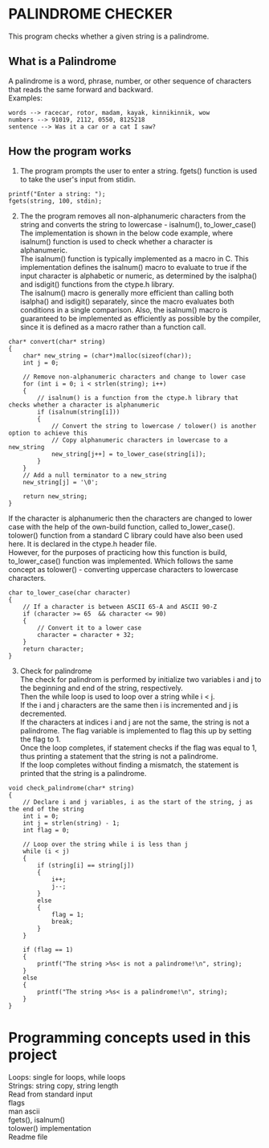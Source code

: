 # PALINDROME CHECKER

This program checks whether a given string is a palindrome.

## What is a Palindrome

A palindrome is a word, phrase, number, or other sequence of characters that reads the same forward and backward.\
Examples:

```
words --> racecar, rotor, madam, kayak, kinnikinnik, wow
numbers --> 91019, 2112, 0550, 8125218
sentence --> Was it a car or a cat I saw?
```

## How the program works

1. The program prompts the user to enter a string.
   fgets() function is used to take the user's input from stidin.

```
printf("Enter a string: ");
fgets(string, 100, stdin);
```

2. The the program removes all non-alphanumeric characters from the string and converts the string to lowercase - isalnum(), to_lower_case()\
   The implementation is shown in the below code example, where isalnum() function is used to check whether a character is alphanumeric.\
   The isalnum() function is typically implemented as a macro in C. This implementation defines the isalnum() macro to evaluate to true if the input character is alphabetic or numeric, as determined by the isalpha() and isdigit() functions from the ctype.h library.\
   The isalnum() macro is generally more efficient than calling both isalpha() and isdigit() separately, since the macro evaluates both conditions in a single comparison. Also, the isalnum() macro is guaranteed to be implemented as efficiently as possible by the compiler, since it is defined as a macro rather than a function call.

```
char* convert(char* string)
{
    char* new_string = (char*)malloc(sizeof(char));
    int j = 0;

    // Remove non-alphanumeric characters and change to lower case
    for (int i = 0; i < strlen(string); i++)
    {
        // isalnum() is a function from the ctype.h library that checks whether a character is alphanumeric
        if (isalnum(string[i]))
        {
            // Convert the string to lowercase / tolower() is another option to achieve this
            // Copy alphanumeric characters in lowercase to a new_string
            new_string[j++] = to_lower_case(string[i]);
        }
    }
    // Add a null terminator to a new_string
    new_string[j] = '\0';

    return new_string;
}
```

If the character is alphanumeric then the characters are changed to lower case with the help of the own-build function, called to_lower_case().\
tolower() function from a standard C library could have also been used here. It is declared in the ctype.h header file.\
However, for the purposes of practicing how this function is build, to_lower_case() function was implemented. Which follows the same concept as tolower() - converting uppercase characters to lowercase characters.

```
char to_lower_case(char character)
{
    // If a character is between ASCII 65-A and ASCII 90-Z
    if (character >= 65  && character <= 90)
    {
        // Convert it to a lower case
        character = character + 32;
    }
    return character;
}
```

3. Check for palindrome\
   The check for palindrom is performed by initialize two variables i and j to the beginning and end of the string, respectively.\
   Then the while loop is used to loop over a string while i < j.\
   If the i and j characters are the same then i is incremented and j is decremented.\
   If the characters at indices i and j are not the same, the string is not a palindrome. The flag variable is implemented to flag this up by setting the flag to 1.\
   Once the loop completes, if statement checks if the flag was equal to 1, thus printing a statement that the string is not a palindrome.\
   If the loop completes without finding a mismatch, the statement is printed that the string is a palindrome.

```
void check_palindrome(char* string)
{
    // Declare i and j variables, i as the start of the string, j as the end of the string
    int i = 0;
    int j = strlen(string) - 1;
    int flag = 0;

    // Loop over the string while i is less than j
    while (i < j)
    {
        if (string[i] == string[j])
        {
            i++;
            j--;
        }
        else
        {
            flag = 1;
            break;
        }
    }

    if (flag == 1)
    {
        printf("The string >%s< is not a palindrome!\n", string);
    }
    else
    {
        printf("The string >%s< is a palindrome!\n", string);
    }
}
```

# Programming concepts used in this project

Loops: single for loops, while loops\
Strings: string copy, string length\
Read from standard input\
flags\
man ascii\
fgets(), isalnum()\
tolower() implementation\
Readme file
